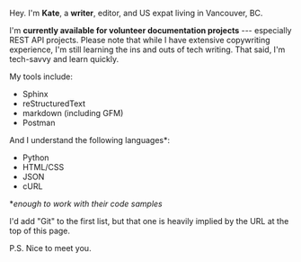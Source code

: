 Hey. I'm **Kate**, a **writer**, editor, and US expat living in Vancouver, BC.

I'm **currently available for volunteer documentation projects** --- especially REST API projects. Please note that while I have extensive copywriting experience, I'm still learning the ins and outs of tech writing. That said, I'm tech-savvy and learn quickly.

My tools include:

* Sphinx
* reStructuredText
* markdown (including GFM)
* Postman

And I understand the following languages*:

* Python
* HTML/CSS
* JSON
* cURL

**enough to work with their code samples*

I'd add "Git" to the first list, but that one is heavily implied by the URL at the top of this page.

P.S. Nice to meet you.
